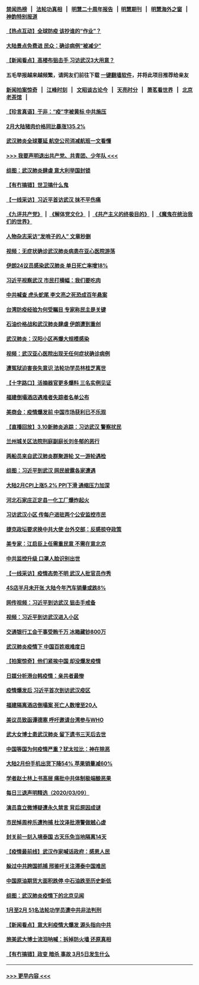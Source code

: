#### [禁闻热榜](热点新闻.md?=0)  &nbsp;&nbsp;|&nbsp;&nbsp; [法轮功真相](https://github.com/gfw-breaker/truth/blob/master/README.md?=0) &nbsp;&nbsp;|&nbsp;&nbsp; [明慧二十周年报告](https://github.com/gfw-breaker/mh-reports/blob/master/README.md?=0) &nbsp;&nbsp;|&nbsp;&nbsp;[明慧期刊](https://github.com/gfw-breaker/mh-qikan) &nbsp;&nbsp;|&nbsp;&nbsp; [明慧海外之窗](https://github.com/gfw-breaker/mh-news/blob/master/README.md?=0) &nbsp;&nbsp;|&nbsp;&nbsp; [神韵特别报道](https://github.com/gfw-breaker/mh-news/blob/master/shenyun.md?=0)
#### [【热点互动】全球防疫 该抄谁的“作业”？](../pages/nsc413/n11930545.md?t=03110332) 
#### [大陆景点免费进 民众：确诊病例“被减少”](../pages/nsc413/n11930362.md?t=03110332) 
#### [【新闻看点】高楼布狙击手 习访武汉3大用意？](../pages/nsc413/n11930378.md?t=03110332) 
#### 五毛举报越来越频繁，请网友们前往下载 [一键翻墙软件](https://github.com/gfw-breaker/ssr-accounts)，并将此项目推荐给亲友
#### [新闻拍案惊奇](https://github.com/gfw-breaker/banned-news/blob/master/pages/link4.md) &nbsp;&nbsp;|&nbsp;&nbsp; [江峰时刻](https://github.com/gfw-breaker/banned-news/blob/master/pages/link4.md) &nbsp;&nbsp;|&nbsp;&nbsp; [文昭谈古论今](https://github.com/gfw-breaker/banned-news/blob/master/pages/link4.md) &nbsp;&nbsp;|&nbsp;&nbsp; [天亮时分](https://github.com/gfw-breaker/banned-news/blob/master/pages/link4.md) &nbsp;&nbsp;|&nbsp;&nbsp; [萧茗看世界](https://github.com/gfw-breaker/banned-news/blob/master/pages/link4.md) &nbsp;&nbsp;|&nbsp;&nbsp; [北京老茶馆](https://github.com/gfw-breaker/banned-news/blob/master/pages/link4.md) &nbsp;&nbsp;|&nbsp;&nbsp; 
#### [【珍言真语】于非：“疫”字被黄标 中共施压](../pages/nsc413/n11930410.md?t=03110332) 
#### [2月大陆猪肉价格同比暴涨135.2%](../pages/nsc413/n11930349.md?t=03110332) 
#### [武汉肺炎全球蔓延 航空公司消减航班一文看懂](../pages/nsc413/n11927605.md?t=03110332) 
#### [>>> 我要声明退出共产党、共青团、少年队 <<<](https://github.com/begood0513/goodnews/blob/master/quit/letter.md) 
#### [组图：武汉肺炎肆虐 意大利举国封锁](../pages/nsc413/n11930070.md?t=03110332) 
#### [【有冇搞错】世卫搞什么鬼](../pages/nsc413/n11930475.md?t=03110332) 
#### [【一线采访】习近平首访武汉 抹不平伤痛](../pages/nsc413/n11929748.md?t=03110332) 
#### [《九评共产党》](https://github.com/begood0513/9ping.md/blob/master/README.md) &nbsp;|&nbsp; [《解体党文化》](../../../../jtdwh.md/blob/master/README.md)  &nbsp;|&nbsp; [《共产主义的终极目的》](../../../../gczydzjmd.md/blob/master/README.md) &nbsp;|&nbsp; [《魔鬼在统治我们的世界》](../../../../mgztzwmdsj.md/blob/master/README.md) 
#### [人物杂志采访“发哨子的人” 文章秒删](../pages/nsc413/n11930385.md?t=03110332) 
#### [视频：无症状确诊武汉肺炎病患在亚心医院游荡](../pages/nsc413/n11929948.md?t=03110332) 
#### [伊朗24议员感染武汉肺炎 单日死亡率增18%](../pages/nsc413/n11930297.md?t=03110332) 
#### [习近平视察武汉 市民打横幅：我们要吃肉](../pages/nsc413/n11930181.md?t=03110332) 
#### [中共喊查 虎头蛇尾 李文亮之死恐成百年悬案](../pages/nsc413/n11930132.md?t=03110332) 
#### [台湾防疫经验为何受瞩目 专家称民主是关键](../pages/nsc413/n11930107.md?t=03110332) 
#### [石油价格战和武汉肺炎肆虐 伊朗遭到重创](../pages/nsc413/n11929929.md?t=03110332) 
#### [武汉肺炎：汉阳小区再爆大规模感染](../pages/nsc413/n11930101.md?t=03110332) 
#### [视频：武汉亚心医院出现无任何症状确诊病例](../pages/nsc413/n11929801.md?t=03110332) 
#### [遭冤狱迫害丧失意识 法轮功学员林桂芝离世](../pages/nsc413/n11929630.md?t=03110332) 
#### [【十字路口】活摘器官更多爆料 三名实例见证](../pages/nsc413/n11928489.md?t=03110332) 
#### [福建倒塌酒店遇难者失踪者名单公布](../pages/nsc413/n11929698.md?t=03110332) 
#### [美商会：疫情爆发前 中国市场获利已不乐观](../pages/nsc413/n11929878.md?t=03110332) 
#### [【直播回放】3.10新肺炎追踪：习访武汉 警察扰民](../pages/nsc413/n11929844.md?t=03110332) 
#### [兰州城关区法院刑庭副庭长刘冬郁的恶行](../pages/nsc413/n11927520.md?t=03110332) 
#### [两船员来自武汉肺炎群聚游轮 又一游轮遇检](../pages/nsc413/n11929594.md?t=03110332) 
#### [组图：习近平到武汉 网民披露各家遭遇](../pages/nsc413/n11929515.md?t=03110332) 
#### [大陆2月CPI上涨5.2% PPI下滑 通缩压力加深](../pages/nsc413/n11929298.md?t=03110332) 
#### [河北石家庄正定县一化工厂爆炸起火](../pages/nsc413/n11929436.md?t=03110332) 
#### [习访武汉小区 传每户进驻两个公安监控市民](../pages/nsc413/n11929256.md?t=03110332) 
#### [捷克政坛要求换中共大使 台外交部：反感掠夺政策](../pages/nsc413/n11929406.md?t=03110332) 
#### [美专家：江启臣上任需重民意 不需在意北京](../pages/nsc413/n11928833.md?t=03110332) 
#### [中共监控升级 口罩人脸识别出世](../pages/nsc413/n11929204.md?t=03110332) 
#### [【一线采访】疫情态势不明 武汉人批官员作秀](../pages/nsc413/n11929203.md?t=03110332) 
#### [4S店半月未开张 大陆今年汽车销量或跌8%](../pages/nsc413/n11928667.md?t=03110332) 
#### [网传视频：习近平到访武汉 狙击手戒备](../pages/nsc413/n11928844.md?t=03110332) 
#### [视频：习近平到访武汉进入小区](../pages/nsc413/n11928831.md?t=03110332) 
#### [交通银行工会干事受贿千万 冰箱藏钞800万](../pages/nsc413/n11928821.md?t=03110332) 
#### [武汉肺炎疫情下 中国百姓艰难度日](../pages/nsc413/n11928582.md?t=03110332) 
#### [【拍案惊奇】他们紧挨中国 却没爆发疫情](../pages/nsc413/n11928576.md?t=03110332) 
#### [日媒分析港台韩疫情：亲共者最惨](../pages/nsc413/n11928776.md?t=03110332) 
#### [疫情爆发后 习近平首次到访武汉疫区](../pages/nsc413/n11928743.md?t=03110332) 
#### [福建隔离酒店倒塌案 死亡人数增至20人](../pages/nsc413/n11928669.md?t=03110332) 
#### [美议员致函谭德塞 呼吁邀请台湾参与WHO](../pages/nsc413/n11928734.md?t=03110332) 
#### [武大女博士患武汉肺炎 留下遗书三天后去世](../pages/nsc413/n11927936.md?t=03110332) 
#### [中国等国为何疫情严重？犹太拉比：神在除恶](../pages/nsc413/n11926997.md?t=03110332) 
#### [大陆2月份手机出货下降54% 苹果销量减60%](../pages/nsc413/n11928405.md?t=03110332) 
#### [学者赵士林上书高层 痛批中共体制极端酿恶果](../pages/nsc413/n11928499.md?t=03110332) 
#### [每日三退声明精选（2020/03/09）](../pages/nsc413/n11928592.md?t=03110332) 
#### [演员袁立微博疑遭永久禁言 背后原因成谜](../pages/nsc413/n11928254.md?t=03110332) 
#### [市民悼周梓乐遭拘捕 杜汶泽批港警做贼心虚](../pages/nsc413/n11927901.md?t=03110332) 
#### [封关前一刻入境泰国 古天乐免当地隔离14天](../pages/nsc413/n11927666.md?t=03110332) 
#### [【疫情最前线】武汉作家喊话政府：感恩人民](../pages/nsc413/n11927940.md?t=03110332) 
#### [躲过中共跨国抓捕 邢鉴吁关注滞泰中国难民](../pages/nsc413/n11928250.md?t=03110332) 
#### [中国原油期货大面积跌停 中石油跌至历史新低](../pages/nsc413/n11928274.md?t=03110332) 
#### [组图：武汉肺炎疫情下的北京见闻](../pages/nsc413/n11928022.md?t=03110332) 
#### [1月至2月 51名法轮功学员遭中共非法判刑](../pages/nsc413/n11926962.md?t=03110332) 
#### [【新闻看点】意大利疫情大爆发 源头指向中共](../pages/nsc413/n11927780.md?t=03110332) 
#### [旅美武大博士流泪呐喊：拆掉防火墙 还原真相](../pages/nsc413/n11928097.md?t=03110332) 
#### [【有冇搞错】政变 暗杀 事故 3月5日发生什么](../pages/nsc413/n11928267.md?t=03110332) 

----
#### [ >>> 更早内容 <<< ](../indexes/nsc413-earlier.md)
